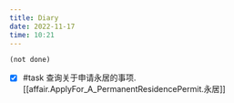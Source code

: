 ```yaml
---
title: Diary
date: 2022-11-17
time: 10:21
---
```


```tasks
(not done)
```

- [x] #task 查询关于申请永居的事项.
[[affair.ApplyFor_A_PermanentResidencePermit.永居]]

